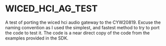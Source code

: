 # WICED_HCI_AG_TEST
A test of porting the wiced hci audio gateway to the CYW20819. Excuse the naming convention as I used the simplest,
and fastest method to try to port the code to test it. The code is a near direct copy of the code from the examples provided in the SDK.
